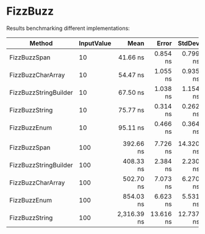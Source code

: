 # FizzBuzz

Results benchmarking different implementations:


|                Method | InputValue |        Mean |     Error |    StdDev | Rank |   Gen0 |   Gen1 | Allocated |
|---------------------- |----------- |------------:|----------:|----------:|-----:|-------:|-------:|----------:|
|          FizzBuzzSpan |         10 |    41.66 ns |  0.854 ns |  0.799 ns |    1 | 0.0191 |      - |     240 B |
|     FizzBuzzCharArray |         10 |    54.47 ns |  1.055 ns |  0.935 ns |    2 | 0.0350 |      - |     440 B |
| FizzBuzzStringBuilder |         10 |    67.50 ns |  1.038 ns |  1.154 ns |    3 | 0.0350 |      - |     440 B |
|        FizzBuzzString |         10 |    75.77 ns |  0.314 ns |  0.262 ns |    4 | 0.0554 |      - |     696 B |
|          FizzBuzzEnum |         10 |    95.11 ns |  0.466 ns |  0.364 ns |    5 | 0.0147 |      - |     184 B |
|                       |            |             |           |           |      |        |        |           |
|          FizzBuzzSpan |        100 |   392.66 ns |  7.726 ns | 14.320 ns |    1 | 0.1650 |      - |    2072 B |
| FizzBuzzStringBuilder |        100 |   408.33 ns |  2.384 ns |  2.230 ns |    2 | 0.1836 | 0.0005 |    2304 B |
|     FizzBuzzCharArray |        100 |   502.70 ns |  7.073 ns |  6.270 ns |    3 | 0.3319 | 0.0019 |    4168 B |
|          FizzBuzzEnum |        100 |   854.03 ns |  6.623 ns |  5.531 ns |    4 | 0.0935 |      - |    1176 B |
|        FizzBuzzString |        100 | 2,316.39 ns | 13.616 ns | 12.737 ns |    5 | 3.5286 | 0.0038 |   44304 B |
